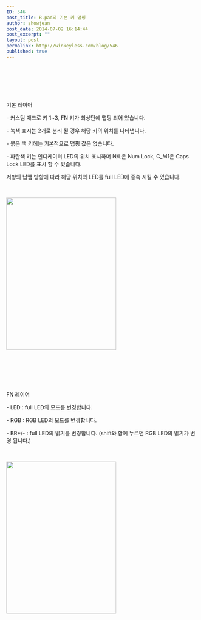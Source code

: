 ```yaml
---
ID: 546
post_title: B.pad의 기본 키 맵핑
author: showjean
post_date: 2014-07-02 16:14:44
post_excerpt: ""
layout: post
permalink: http://winkeyless.com/blog/546
published: true
---
```

<p><br /></p><p><br /></p><p><br /></p><p>기본 레이어</p><p>- 커스텀 매크로 키 1~3, FN 키가 최상단에 맵핑 되어 있습니다.</p><p>- 녹색 표시는 2개로 분리 될 경우 해당 키의 위치를 나타냅니다.</p><p>- 붉은 색 키에는 기본적으로 맵핑 값은 없습니다.</p><p>- 파란색 키는 인디케이터 LED의 위치 표시하며 N/L은 Num Lock, C_M1은 Caps Lock LED를 표시 할 수 있습니다.</p><p>저항의 납땜 방향에 따라 해당 위치의 LED를 full LED에 종속 시킬 수 있습니다.</p><p><br /></p><p style="text-align: left; clear: none; float: none;"><img src="http://winkeyless.com/blog/wp-content/uploads/1/cfile28.uf.2532E74753B42EB30E35E3.jpg" class="aligncenter" width="289" height="401" filename="keylayout_nor.jpg" filemime="image/jpeg" style="""" /></p><p><br /></p><p><br /></p><p><br /></p><p>FN 레이어</p><p>- LED : full LED의 모드를 변경합니다.</p><p>- RGB : RGB LED의 모드를 변경합니다.</p><p>- BR+/- : full&nbsp;LED의 밝기를 변경합니다. (shift와 함께 누르면 RGB LED의 밝기가 변경 됩니다.)</p><p><br /></p><p style="text-align: left; clear: none; float: none;"><img src="http://winkeyless.com/blog/wp-content/uploads/1/cfile29.uf.21384F4753B42EB3063B24.jpg" class="aligncenter" width="289" height="401" filename="keylayout_fn.jpg" filemime="image/jpeg" style="""" /></p><p><br /></p><p><br /></p><p><br /></p><p><br /></p><p><br /></p><p><br /></p>